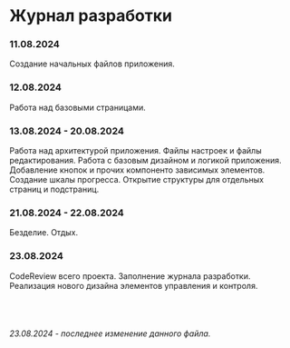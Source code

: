# Журнал разработки

### 11.08.2024

Создание начальных файлов приложения.

### 12.08.2024

Работа над базовыми страницами.

### 13.08.2024 - 20.08.2024

Работа над архитектурой приложения. Файлы настроек и файлы редактирования.
Работа с базовым дизайном и логикой приложения. Добавление кнопок и прочих компоненто зависимых элементов. Создание шкалы прогресса. Открытие структуры для отдельных страниц и подстраниц.

### 21.08.2024 - 22.08.2024

Безделие. Отдых.

### 23.08.2024

CodeReview всего проекта. Заполнение журнала разработки.
Реализация нового дизайна элементов управления и контроля.


<br><br>

###### 23.08.2024 - последнее изменение данного файла.
